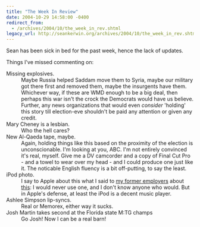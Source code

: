 ```yaml
---
title: "The Week In Review"
date: 2004-10-29 14:58:00 -0400
redirect_from:
  - /archives/2004/10/the_week_in_rev.shtml
legacy_url: http://seankerwin.org/archives/2004/10/the_week_in_rev.shtml
---
```

<p>Sean has been sick in bed for the past week, hence the lack of updates.</p><p>Things I've missed commenting on:</p>
<dl>
<dt>Missing explosives.</dt>
<dd>Maybe Russia helped Saddam move them to Syria, maybe our military got there first and removed them, maybe the insurgents have them.  Whichever way, if these are WMD enough to be a big deal, then perhaps this war isn't the crock the Democrats would have us believe.  Further, any news organizations that would even <i>consider</i> 'holding' this story till election-eve shouldn't be paid any attention or given any credit.</dd>

<dt>Mary Cheney is a lesbian.</dt>
<dd>Who the hell cares?</dd>

<dt>New Al-Qaeda tape, maybe.</dt>
<dd>Again, holding things like this based on the proximity of the election is unconscionable.  I'm looking at you, ABC.  I'm not entirely convinced it's real, myself.  Give me a DV camcorder and a copy of Final Cut Pro - and a towel to wear over my head - and I could produce one just like it.  The noticable English fluency is a bit off-putting, to say the least.</dd>

<dt>iPod photo.</dt>
<dd>I say to Apple about this what I said to <a href="http://smartdisk.com/">my former employers</a> about <a href="http://smartdisk.com/Products/DigitalMultimedia/FlashTrax.asp">this</a>: I would never use one, and I don't know anyone who would.  But in Apple's defense, at least the iPod is a decent music player.</dd>

<dt>Ashlee Simpson lip-syncs.</dt>
<dd>Real or Memorex, either way it sucks.</dd>

<dt>Josh Martin takes second at the Florida state M:TG champs</dt>
<dd>Go Josh!  Now I can be a real barn!</dd>
</dl>
